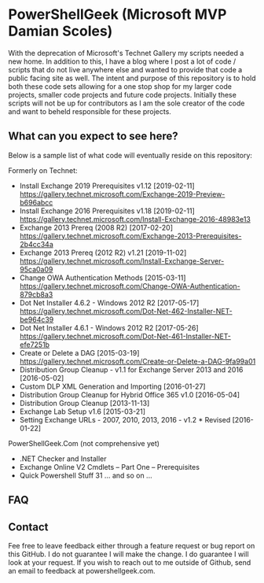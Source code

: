 # PowerShellGeek (Microsoft MVP Damian Scoles)
With the deprecation of Microsoft's Technet Gallery my scripts needed a new home.  In addition to this, I have a blog where I post a lot of code / scripts that do not live anywhere else and wanted to provide that code a public facing site as well.  The intent and purpose of this repository is to hold both these code sets allowing for a one stop shop for my larger code projects, smaller code projects and future code projects.  Initially these scripts will not be up for contributors as I am the sole creator of the code and want to beheld responsible for these projects.

## What can you expect to see here?

Below is a sample list of what code will eventually reside on this repository:

Formerly on Technet:
* Install Exchange 2019 Prerequisites v1.12 [2019-02-11]
https://gallery.technet.microsoft.com/Exchange-2019-Preview-b696abcc
* Install Exchange 2016 Prerequisites v1.18 [2019-02-11]
https://gallery.technet.microsoft.com/Install-Exchange-2016-48983e13
* Exchange 2013 Prereq (2008 R2)  [2017-02-20]
https://gallery.technet.microsoft.com/Exchange-2013-Prerequisites-2b4cc34a
* Exchange 2013 Prereq (2012 R2) v1.21 [2019-11-02]
https://gallery.technet.microsoft.com/Install-Exchange-Server-95ca0a09
* Change OWA Authentication Methods [2015-03-11]
https://gallery.technet.microsoft.com/Change-OWA-Authentication-879cb8a3
* Dot Net Installer 4.6.2 - Windows 2012 R2 [2017-05-17]
https://gallery.technet.microsoft.com/Dot-Net-462-Installer-NET-be964c39
* Dot Net Installer 4.6.1 - Windows 2012 R2 [2017-05-26]
https://gallery.technet.microsoft.com/Dot-Net-461-Installer-NET-efe7251b
* Create or Delete a DAG  [2015-03-19]
https://gallery.technet.microsoft.com/Create-or-Delete-a-DAG-9fa99a01
* Distribution Group Cleanup - v1.1 for Exchange Server 2013 and 2016 [2016-05-02]
* Custom DLP XML Generation and Importing [2016-01-27]
* Distribution Group Cleanup for Hybrid Office 365 v1.0 [2016-05-04]
* Distribution Group Cleanup  [2013-11-13]
* Exchange Lab Setup v1.6 [2015-03-21]
* Setting Exchange URLs - 2007, 2010, 2013, 2016 - v1.2 * Revised [2016-01-22]

PowerShellGeek.Com (not comprehensive yet)

* .NET Checker and Installer
* Exchange Online V2 Cmdlets – Part One – Prerequisites
* Quick Powershell Stuff 31
... and so on ...

## FAQ

<Future FAQ will appear here>

## Contact
Fee free to leave feedback either through a feature request or bug report on this GitHub.  I do not guarantee I will make the change.  I do guarantee I will look at your request.  If you wish to reach out to me outside of Github, send an email to feedback at powershellgeek.com.
